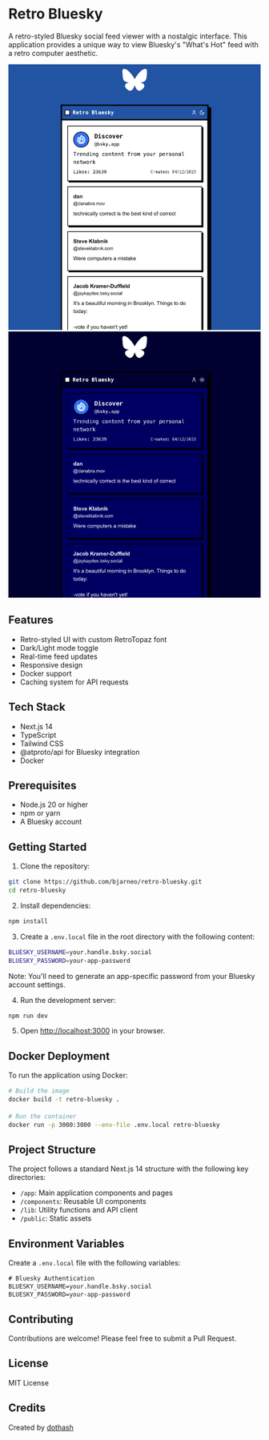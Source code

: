 # Retro Bluesky

A retro-styled Bluesky social feed viewer with a nostalgic interface. This application provides a unique way to view Bluesky's "What's Hot" feed with a retro computer aesthetic.

![Demo](1.png)
![Demo](2.png)


## Features

- Retro-styled UI with custom RetroTopaz font
- Dark/Light mode toggle
- Real-time feed updates
- Responsive design
- Docker support
- Caching system for API requests

## Tech Stack

- Next.js 14
- TypeScript
- Tailwind CSS
- @atproto/api for Bluesky integration
- Docker

## Prerequisites

- Node.js 20 or higher
- npm or yarn
- A Bluesky account

## Getting Started

1. Clone the repository:
```bash
git clone https://github.com/bjarneo/retro-bluesky.git
cd retro-bluesky
```

2. Install dependencies:
```bash
npm install
```

3. Create a `.env.local` file in the root directory with the following content:
```bash
BLUESKY_USERNAME=your.handle.bsky.social
BLUESKY_PASSWORD=your-app-password
```

Note: You'll need to generate an app-specific password from your Bluesky account settings.

4. Run the development server:
```bash
npm run dev
```

5. Open [http://localhost:3000](http://localhost:3000) in your browser.

## Docker Deployment

To run the application using Docker:

```bash
# Build the image
docker build -t retro-bluesky .

# Run the container
docker run -p 3000:3000 --env-file .env.local retro-bluesky
```

## Project Structure

The project follows a standard Next.js 14 structure with the following key directories:

- `/app`: Main application components and pages
- `/components`: Reusable UI components
- `/lib`: Utility functions and API client
- `/public`: Static assets

## Environment Variables

Create a `.env.local` file with the following variables:

```env
# Bluesky Authentication
BLUESKY_USERNAME=your.handle.bsky.social
BLUESKY_PASSWORD=your-app-password
```

## Contributing

Contributions are welcome! Please feel free to submit a Pull Request.

## License

MIT License

## Credits

Created by [dothash](https://dothash.win)
